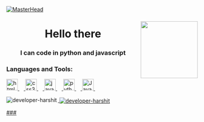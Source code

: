 [![MasterHead](https://media0.giphy.com/headers/dhunten/0DvIY8fAjBSg.gif)](https://github.com/Developer-Harshit)


###


###

<img align="right" height="150" src="https://media.tenor.com/e23W-WfZD-kAAAAd/animation-loop.gif"  />

###




<h1 align="center">Hello there</h1>
<h3 align="center">I can code in python and javascript</h3>




</div>


</p>

<h3 align="left">Languages and Tools:</h3>
<p align="left"> <a href="https://git-scm.com/" target="_blank" rel="noreferrer">  <img src="https://cdn.jsdelivr.net/gh/devicons/devicon/icons/html5/html5-original.svg" height="30" alt="html5 logo"  />
  <img width="12" />
  <img src="https://cdn.jsdelivr.net/gh/devicons/devicon/icons/css3/css3-original.svg" height="30" alt="css3 logo"  />
  <img width="12" />
  <img src="https://cdn.jsdelivr.net/gh/devicons/devicon/icons/javascript/javascript-original.svg" height="30" alt="javascript logo"  />
  <img width="12" />
   <img src="https://cdn.jsdelivr.net/gh/devicons/devicon/icons/python/python-original.svg" height="30" alt="python logo"  />
  <img width="12" />
  <img src="https://cdn.jsdelivr.net/gh/devicons/devicon/icons/java/java-original.svg" height="30" alt="Java logo"  />
  <img width="12" /></p>

<p><img align="left" src="https://github-readme-stats.vercel.app/api/top-langs?username=developer-harshit&show_icons=true&theme=tokyonight&locale=en&layout=compact" alt="developer-harshit" /></p>

<p>&nbsp;<img align="center" src="https://github-readme-stats.vercel.app/api?username=developer-harshit&show_icons=true&theme=tokyonight&locale=en" alt="developer-harshit" /></p>
###
